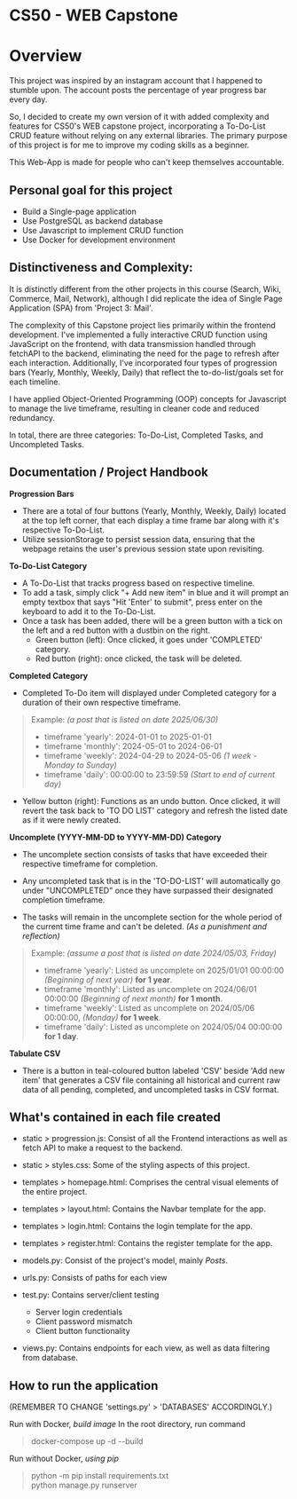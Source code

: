 # CS50 - WEB Capstone

# Overview

This project was inspired by an instagram account that I happened to stumble upon. The account posts the percentage of year progress bar every day.

So, I decided to create my own version of it with added complexity and features for CS50's WEB capstone project, incorporating a To-Do-List CRUD feature without relying on any external libraries. The primary purpose of this project is for me to improve my coding skills as a beginner.

This Web-App is made for people who can't keep themselves accountable.

## Personal goal for this project
* Build a Single-page application
* Use PostgreSQL as backend database
* Use Javascript to implement CRUD function
* Use Docker for development environment

## Distinctiveness and Complexity:

It is distinctly different from the other projects in this course (Search, Wiki, Commerce, Mail, Network), although I did replicate the idea of Single Page Application (SPA) from 'Project 3: Mail'.

The complexity of this Capstone project lies primarily within the frontend development. I've implemented a fully interactive CRUD function using JavaScript on the frontend, with data transmission handled through fetchAPI to the backend, eliminating the need for the page to refresh after each interaction. Additionally, I've incorporated four types of progression bars (Yearly, Monthly, Weekly, Daily) that reflect the to-do-list/goals set for each timeline.

I have applied Object-Oriented Programming (OOP) concepts for Javascript to manage the live timeframe, resulting in cleaner code and reduced redundancy.

In total, there are three categories: To-Do-List, Completed Tasks, and Uncompleted Tasks.

## Documentation / Project Handbook

**Progression Bars**
* There are a total of four buttons (Yearly, Monthly, Weekly, Daily) located at the top left corner, that each display a time frame bar along with it's respective To-Do-List.
* Utilize sessionStorage to persist session data, ensuring that the webpage retains the user's previous session state upon revisiting.

**To-Do-List Category**
* A To-Do-List that tracks progress based on respective timeline. 
* To add a task, simply click "+ Add new item" in blue and it will prompt an empty textbox that says "Hit 'Enter' to submit", press enter on the keyboard to add it to the To-Do-List.
* Once a task has been added, there will be a green button with a tick on the left and a red button with a dustbin on the right.
    * Green button (left): Once clicked, it goes under 'COMPLETED' category.
    * Red button (right): once clicked, the task will be deleted.

**Completed Category**
* Completed To-Do item will displayed under Completed category for a duration of their own respective timeframe.
> Example: *(a post that is listed on date 2025/06/30)*  
> - timeframe 'yearly': 2024-01-01 to 2025-01-01
> - timeframe 'monthly': 2024-05-01 to 2024-06-01
> - timeframe 'weekly': 2024-04-29 to 2024-05-06 *(1 week - Monday to Sunday)*
> - timeframe 'daily': 00:00:00 to 23:59:59 *(Start to end of current day)*
  
* Yellow button (right): Functions as an undo button. Once clicked, it will revert the task back to 'TO DO LIST' category and refresh the listed date as if it were newly created.  
  
**Uncomplete (YYYY-MM-DD to YYYY-MM-DD) Category**
* The uncomplete section consists of tasks that have exceeded their respective timeframe for completion.  
* Any uncompleted task that is in the 'TO-DO-LIST' will automatically go under "UNCOMPLETED" once they have surpassed their designated completion timeframe.

* The tasks will remain in the uncomplete section for the whole period of the current time frame and can't be deleted. *(As a punishment and reflection)*  
> Example: *(assume a post that is listed on date 2024/05/03, Friday)*  
> - timeframe 'yearly': Listed as uncomplete on 2025/01/01 00:00:00 *(Beginning of next year)* **for 1 year**.  
> - timeframe 'monthly': Listed as uncomplete on 2024/06/01 00:00:00 *(Beginning of next month)* **for 1 month**.  
> - timeframe 'weekly': Listed as uncomplete on 2024/05/06 00:00:00, *(Monday)* **for 1 week**.  
> - timeframe 'daily': Listed as uncomplete on 2024/05/04 00:00:00 **for 1 day**.  

**Tabulate CSV**
* There is a button in teal-coloured button labeled 'CSV' beside 'Add new item' that generates a CSV file containing all historical and current raw data of all pending, completed, and uncompleted tasks in CSV format.

## What's contained in each file created
* static > progression.js: Consist of all the Frontend interactions as well as fetch API to make a request to the backend.  
* static > styles.css: Some of the styling aspects of this project.
* templates > homepage.html: Comprises the central visual elements of the entire project.
* templates > layout.html: Contains the Navbar template for the app.
* templates > login.html: Contains the login template for the app.
* templates > register.html: Contains the register template for the app.

* models.py: Consist of the project's model, mainly *Posts*.
* urls.py: Consists of paths for each view
* test.py: Contains server/client testing
    * Server login credentials
    * Client password mismatch
    * Client button functionality

* views.py: Contains endpoints for each view, as well as data filtering from database.

## How to run the application

(REMEMBER TO CHANGE 'settings.py' > 'DATABASES' ACCORDINGLY.)

Run with Docker, *build image*
In the root directory, run command
> docker-compose up -d --build

Run without Docker, *using pip*
> python -m pip install requirements.txt  
> python manage.py runserver
